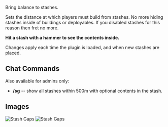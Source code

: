 Bring balance to stashes.

Sets the distance at which players must build from stashes. No more hiding stashes inside of buildings or deployables. If you disabled stashes for this reason then fret no more.

**Hit a stash with a hammer to see the contents inside.**

Changes apply each time the plugin is loaded, and when new stashes are placed.

## Chat Commands
Also available for admins only:
- **/sg** -- show all stashes within 500m with optional contents in the stash.

## Images
![Stash Gaps](https://oxidemod.org/attachments/20170606112610_1-jpg.37752/ "Stash Gaps")
![Stash Gaps](https://oxidemod.org/attachments/20170606112624_1-jpg.37753/ "Stash Gaps")
